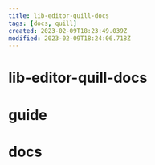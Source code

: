 ```yaml
---
title: lib-editor-quill-docs
tags: [docs, quill]
created: 2023-02-09T18:23:49.039Z
modified: 2023-02-09T18:24:06.718Z
---
```


# lib-editor-quill-docs

# guide

# docs

